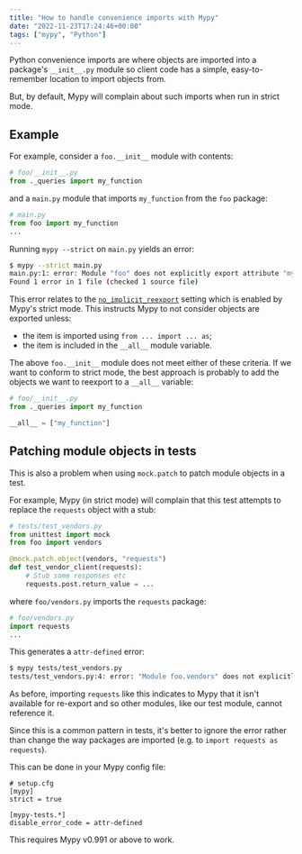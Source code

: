 ```yaml
---
title: "How to handle convenience imports with Mypy"
date: "2022-11-23T17:24:46+00:00"
tags: ["mypy", "Python"]
---
```


Python convenience imports are where objects are imported into a package's
`__init__.py` module so client code has a simple, easy-to-remember location to
import objects from.

But, by default, Mypy will complain about such imports when run in strict mode.

## Example

For example, consider a `foo.__init__` module with contents:

```py
# foo/__init__.py
from ._queries import my_function
```

and a `main.py` module that imports `my_function` from the `foo` package:

```py
# main.py
from foo import my_function
...
```

Running `mypy --strict` on `main.py` yields an error:

```sh
$ mypy --strict main.py
main.py:1: error: Module "foo" does not explicitly export attribute "my_function"  [attr-defined]
Found 1 error in 1 file (checked 1 source file)
```

This error relates to the [`no_implicit_reexport`][docs_implicit_reexport]
setting which is enabled by Mypy's strict mode. This instructs Mypy to not
consider objects are exported unless:

- the item is imported using `from ... import ... as`;
- the item is included in the `__all__` module variable.

The above `foo.__init__` module does not meet either of these criteria. If we
want to conform to strict mode, the best approach is probably to add the objects
we want to reexport to a `__all__` variable:

```py
# foo/__init__.py
from ._queries import my_function

__all__ = ["my_function"]
```

## Patching module objects in tests

This is also a problem when using `mock.patch` to patch module objects in a
test.

For example, Mypy (in strict mode) will complain that this test attempts to
replace the `requests` object with a stub:

```py
# tests/test_vendors.py
from unittest import mock
from foo import vendors

@mock.patch.object(vendors, "requests")
def test_vendor_client(requests):
    # Stub some responses etc
    requests.post.return_value = ...
```

where `foo/vendors.py` imports the `requests` package:

```py
# foo/vendors.py
import requests
...
```

This generates a `attr-defined` error:

```sh
$ mypy tests/test_vendors.py
tests/test_vendors.py:4: error: "Module foo.vendors" does not explicitly export attribute "requests"  [attr-defined]
```

As before, importing `requests` like this indicates to Mypy that it isn't
available for re-export and so other modules, like our test module, cannot
reference it.

Since this is a common pattern in tests, it's better to ignore the error rather
than change the way packages are imported (e.g. to
`import requests as requests`).

This can be done in your Mypy config file:

```dosini
# setup.cfg
[mypy]
strict = true

[mypy-tests.*]
disable_error_code = attr-defined
```

This requires Mypy v0.991 or above to work.

[docs_implicit_reexport]:
  https://mypy.readthedocs.io/en/stable/command_line.html#cmdoption-mypy-no-implicit-reexport
